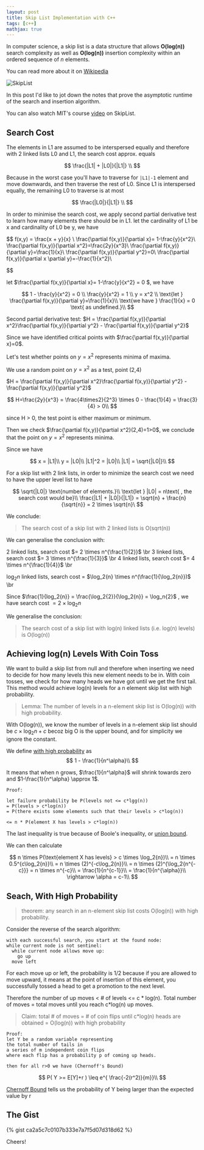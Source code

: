 ```yaml
---
layout: post
title: Skip List Implementation with C++
tags: [c++]
mathjax: true
---
```


In computer science, a skip list is a data structure that allows <strong>O(log(n))</strong> search complexity as well as <strong>O(log(n))</strong> insertion complexity within an ordered sequence of <i>n</i> elements.

You can read more about it on [Wikipedia](https://en.wikipedia.org/wiki/Skip_list)

![SkipList](https://user-images.githubusercontent.com/44837996/57189085-903abc00-6f3c-11e9-8061-311bbc1d6604.png)

In this post I'd like to jot down the notes that prove the asymptotic runtime of the search and insertion algorithm.

You can also watch MIT's course [video](https://www.youtube.com/watch?v=2g9OSRKJuzM&t=2190s) on SkipList.

## Search Cost

The elements in L1 are assumed to be interspersed equally and therefore with 2 linked lists L0 and L1, the search cost approx. equals

$$
\frac{|L1| + |L0|}{|L1|} \\
$$

Because in the worst case you'll have to traverse for ```|L1|-1``` element and move downwards, and then traverse the rest of L0. Since L1 is interspersed equally, the remaining L0 to traverse is at most

$$
\frac{|L0|}{|L1|} \\
$$

In order to minimise the search cost, we apply second partial derivative test to learn how many elements there should be in L1. let the cardinality of L1 be x and cardinality of L0 be y, we have

$$
f(x,y) = \frac{x + y}{x} \\
\frac{\partial f(x,y)}{\partial x}= 1-\frac{y}{x^2}\\
\frac{\partial f(x,y)}{\partial x^2}=\frac{2y}{x^3}\\
\frac{\partial f(x,y)}{\partial y}=\frac{1}{x}\\
\frac{\partial f(x,y)}{\partial y^2}=0\\
\frac{\partial f(x,y)}{\partial x \partial y}=-\frac{1}{x^2}\\

$$

let $\frac{\partial f(x,y)}{\partial x}= 1-\frac{y}{x^2} = 0 $, we have

$$
1 - \frac{y}{x^2} = 0 \\
\frac{y}{x^2} = 1 \\
y = x^2 \\
\text{let } \frac{\partial f(x,y)}{\partial y}=\frac{1}{x}\\
\text{we have } \frac{1}{x} = 0 \text{ as undefined.}\\
$$




Second partial derivative test: $H = \frac{\partial f(x,y)}{\partial x^2}\frac{\partial f(x,y)}{\partial y^2} - \frac{\partial f(x,y)}{\partial y^2}$

Since we have identified critical points with $\frac{\partial f(x,y)}{\partial x}=0$.

Let's test whether points on $y = x^2$ represents minima of maxima.

We use a random point on $y = x^2$ as a test, point (2,4)

$H = \frac{\partial f(x,y)}{\partial x^2}\frac{\partial f(x,y)}{\partial y^2} - \frac{\partial f(x,y)}{\partial y^2}$


$$
H=\frac{2y}{x^3} = \frac{4\times2}{2^3} \times 0 - \frac{1}{4} = \frac{3}{4} > 0\\
$$

since H > 0, the test point is either maximum or minimum.

Then we check $\frac{\partial f(x,y)}{\partial x^2}(2,4)=1>0$, we conclude that the point on $y = x^2$ represents minima.


Since we have

$$
x = |L1|\\
y = |L0|\\
|L1|^2 = |L0|\\
|L1| = \sqrt{|L0|}\\
$$

For a skip list with 2 link lists, in order to minimize the search cost we need to have the upper level list to have

$$
\sqrt{|L0|} \text{number of elements.}\\
\text{let } |L0| = n\text{ , the search cost would be}\\
\frac{|L1| + |L0|}{|L1|} = \sqrt{n} + \frac{n}{\sqrt{n}} = 2 \times \sqrt{n}\
$$




We conclude:

> The search cost of a skip list with 2 linked lists is O(sqrt(n))

We can generalise the conclusion with:

2 linked lists, search cost $= 2 \times n^{\frac{1}{2}}$ \br
3 linked lists, search cost $= 3 \times n^{\frac{1}{3}}$ \br
4 linked lists, search cost $= 4 \times n^{\frac{1}{4}}$ \br

$\log_2{n}$ linked lists, search cost = $\log_2{n} \times n^(\frac{1}{\log_2{n}})$ \br

Since $\frac{1}{log_2{n}} = \frac{\log_2{2}}{\log_2{n}} = \log_n{2}$ , we have search cost $= 2 \times \log_2{n}$


We generalise the conclusion:
> The search cost of a skip list with log(n) linked lists (i.e. log(n) levels) is O(log(n))

## Achieving log(n) Levels With Coin Toss
We want to build a skip list from null and therefore when inserting we need to decide for how many levels this new element needs to be in. With coin tosses, we check for how many heads we have got until we get the first tail. This method would achieve log(n) levels for a n element skip list with high probability.


> Lemma: The number of levels in a n-element skip list is O(log(n)) with high probability.

With O(log(n)), we know the number of levels in a n-element skip list should be $c \times \log_2{n} + c$ becoz big O is the upper bound, and for simplicity we ignore the constant.

We define <u>with high probability</u> as
$$
1 - \frac{1}{n^\alpha}\\
$$

It means that when n grows, $\frac{1}{n^\alpha}$ will shrink towards zero and $1-\frac{1}{n^\alpha} \approx 1$.
```
Proof:

let failure probability be P(levels not <= c*lgg(n))
= P(levels > c*log(n))
= P(there exists some elements such that their levels > c*log(n))

<= n * P(element X has levels > c*log(n))
```
The last inequality is true because of Boole's inequality, or [union bound](https://en.wikipedia.org/wiki/Boole%27s_inequality).

We can then calculate

$$
n \times P(\text{element X has levels} > c \times \log_2{n})\\
= n \times 0.5^{c\log_2{n}}\\
= n \times (2)^{-c\log_2{n}}\\
= n \times (2)^{\log_2{n^{-c}}}
= n \times n^{-c}\\
= \frac{1}{n^{c-1}}\\
= \frac{1}{n^{\alpha}}\\
\rightarrow \alpha = c-1\\
$$


## Seach, With High Probability

> theorem: any search in an n-element skip list costs O(log(n)) with high probability.

Consider the reverse of the search algorithm:
```
with each successful search, you start at the found node:
while current node is not sentinel:
  while current node allows move up:
    go up
  move left
```
For each move up or left, the probability is 1/2 because if you are allowed to move upward, it means at the point of insertion of this element, you successfully tossed a head to get a promotion to the next level.

Therefore the number of up moves < # of levels <= c * log(n).
Total number of moves = total moves until you reach c*log(n) up moves.

> Claim: total # of moves = # of coin flips until c*log(n) heads are obtained = O(log(n)) with high probability


```
Proof:
let Y be a random variable representing
the total number of tails in
a series of m independent coin flips
where each flip has a probability p of coming up heads.

then for all r>0 we have (Chernoff's Bound)
```
$$
P( Y >= E[Y]+r ) \leq e^{ \frac{-2(r^2)}{m}}\\
$$

[Chernoff Bound](https://en.wikipedia.org/wiki/Chernoff_bound) tells us the probability of Y being larger than the expected value by r

## The Gist

{% gist ca2a5c7c0107b333e7a7f5d07d318d62 %}

Cheers!
